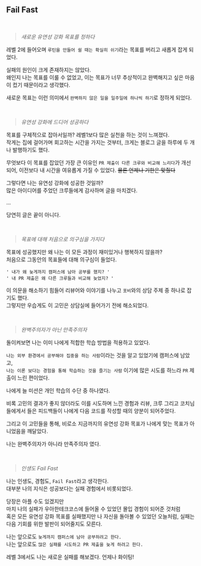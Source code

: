 ## Fail Fast

<br>

> _새로운 유연성 강화 목표를 정하다_

레벨 2에 들어오며 `루틴을 만들어 쉴 때는 확실히 쉬기`라는 목표를 버리고 새롭게 잡게 되었다.

실패의 원인이 크게 존재하지는 않았다.  
왜인지 나는 목표를 이룰 수 없었고, 이는 목표가 너무 추상적이고 완벽해지고 싶은 마음이 컸기 때문이라고 생각했다.

새로운 목표는 이런 의미에서 `완벽하지 않은 일을 일주일에 하나씩 하기`로 정하게 되었다.

<br>

> _유연성 강화에 드디어 성공하다_

목표를 구체적으로 잡아서일까? 레벨1보다 많은 실천을 하는 것이 느껴졌다.   
작게는 집에 걸어가며 회고하는 시간을 가지는 것부터, 크게는 블로그 글을 하루에 두 개나 발행하기도 했다.

무엇보다 이 목표를 잡았던 가장 큰 이유인 `PR 제출이 다른 크루와 비교해 느리다`가 개선되어, 이전보다 내 시간을 여유롭게 가질 수 있었다.
~~물론 언제나 기한은 맞췄다~~

그렇다면 나는 유연성 강화에 성공한 것일까?    
많은 아이디어를 주었던 크루들에게 감사하며 글을 마치겠다.

...

당연히 글은 끝이 아니다.

<br>

> _목표에 대해 처음으로 의구심을 가지다_

목표에 성공했지만 왜 나는 이 모든 과정이 재미있거나 행복하지 않을까?      
처음으로 그동안의 목표들에 대해 의구심이 들었다.   

`' 내가 왜 늦게까지 캠퍼스에 남아 공부를 했지? '`   
`' 내 PR 제출은 왜 다른 크루들과 비교해 늦었지? '`

이 의문을 해소하기 힘들어 리뷰어와 이야기를 나누고 `포비`와의 상담 주제 중 하나로 잡기도 했다.      
그렇지만 우습게도 이 고민은 상담실에 들어가기 전에 해소되었다.

<br>

> _완벽주의자가 아닌 만족주의자_

돌이켜보면 나는 이미 나에게 적합한 학습 방법을 적용하고 있었다.

`나는 외부 환경에서 공부해야 집중을 하는 사람`이라는 것을 알고 있었기에 캠퍼스에 남았고,   
`나는 이론 보다는 경험을 통해 학습하는 것을 즐기는 사람` 이기에 많은 시도를 하느라 `PR` 제출이 느린 편이었다.

나에게 늘 미션은 개인 학습의 수단 중 하나였다.    

비록 고민의 결과가 좋지 않더라도 이를 시도하며 느낀 경험과 리뷰, 크루 그리고 코치님들에게서 들은 피드백들이 나에게 다음 코드를 작성할 때의 양분이 되어주었다.

그리고 이 고민들을 통해, 비로소 지금까지의 유연성 강화 목표가 나에게 맞는 목표가 아니었음을 깨달았다.

나는 완벽주의자가 아니라 만족주의자 였다.

<br>

> _인생도 Fail Fast_

나는 인생도, 경험도, `Fail Fast`라고 생각한다.    
대부분 나의 지식은 성공보다는 실패 경험에서 비롯되었다.

당장은 아플 수도 있겠지만    
마치 나의 실패가 우아한테크코스에 들어올 수 있었던 몰입 경험이 되어준 것처럼   
혹은 모든 유연성 강화 목표를 실패했지만 나 자신을 돌아볼 수 있었던 오늘처럼, 실패는 다음 기회를 위한 발판이 되어줄지도 모른다.

나는 앞으로도 `늦게까지 캠퍼스에 남아 공부하려고 한다.`   
나는 앞으로도 `많은 실패를 시도하고 PR 제출을 늦게 하려고 한다.`

레벨 3에서도 나는 새로운 실패를 해보겠다. 언제나 화이팅!
